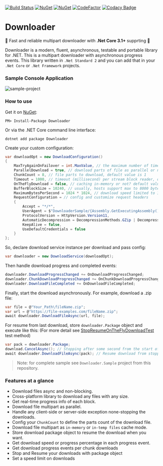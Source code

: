 [![Build Status](https://ci.appveyor.com/api/projects/status/github/bezzad/downloader?branch=master&svg=true)](https://ci.appveyor.com/project/bezzad/downloader) 
[![NuGet](https://img.shields.io/nuget/dt/downloader.svg)](https://www.nuget.org/packages/downloader) 
[![NuGet](https://img.shields.io/nuget/vpre/downloader.svg)](https://www.nuget.org/packages/downloader)
[![CodeFactor](https://www.codefactor.io/repository/github/bezzad/downloader/badge/master)](https://www.codefactor.io/repository/github/bezzad/downloader/overview/master)
[![Codacy Badge](https://app.codacy.com/project/badge/Grade/f7cd6e24f75c45c28e5e6fab2ef8d219)](https://www.codacy.com/manual/behzad.khosravifar/Downloader?utm_source=github.com&amp;utm_medium=referral&amp;utm_content=bezzad/Downloader&amp;utm_campaign=Badge_Grade)

# Downloader

:rocket: Fast and reliable multipart downloader with **.Net Core 3.1+** supprting :rocket:

Downloader is a modern, fluent, asynchronous, testable and portable library for .NET. This is a multipart downloader with asynchronous progress events.
This library written in `.Net Standard 2` and you can add that in your `.Net Core` or `.Net Framework` projects.

### Sample Console Application
![sample-project](https://github.com/bezzad/Downloader/raw/master/sample.png)

### How to use

Get it on [NuGet](https://www.nuget.org/packages/Downloader):

    PM> Install-Package Downloader

Or via the .NET Core command line interface:

    dotnet add package Downloader

Create your custom configuration:
```csharp
var downloadOpt = new DownloadConfiguration()
{
    MaxTryAgainOnFailover = int.MaxValue, // the maximum number of times to fail.
    ParallelDownload = true, // download parts of file as parallel or notm default value is false
    ChunkCount = 8, // file parts to download, default value is 1
    Timeout = 1000, // timeout (millisecond) per stream block reader, default valuse is 1000
    OnTheFlyDownload = false, // caching in-memory or not? default valuse is true
    BufferBlockSize = 10240, // usually, hosts support max to 8000 bytes, default valuse is 8000
    MaximumBytesPerSecond = 1024 * 1024, // download speed limited to 1MB/s, default valuse is zero or unlimited
    RequestConfiguration = // config and customize request headers
    {
        Accept = "*/*",
        UserAgent = $"DownloaderSample/{Assembly.GetExecutingAssembly().GetName().Version.ToString(3)}",
        ProtocolVersion = HttpVersion.Version11,
        AutomaticDecompression = DecompressionMethods.GZip | DecompressionMethods.Deflate,
        KeepAlive = false,
        UseDefaultCredentials = false
    }
};
```

So, declare download service instance per download and pass config:
```csharp
var downloader = new DownloadService(downloadOpt);
```

Then handle download progress and completed events:
```csharp
downloader.DownloadProgressChanged += OnDownloadProgressChanged;
downloader.ChunkDownloadProgressChanged += OnChunkDownloadProgressChanged;
downloader.DownloadFileCompleted += OnDownloadFileCompleted;    
```

Finally, start the download asynchronously. For example, download a .zip file:
```csharp
var file = @"Your_Path\fileName.zip";
var url = @"https://file-examples.com/fileName.zip";
await downloader.DownloadFileAsync(url, file);
```

For resume from last download, store `downloader.Package` object and execute like this: (For more detail see [StopResumeOnTheFlyDownloadTest](https://github.com/bezzad/Downloader/blob/master/src/Downloader.Test/DownloadTest.cs#L88) test method)
```csharp
var pack = downloader.Package;
download.CancelAsync(); // Stopping after some second from the start of downloading.
await downloader.DownloadFileAsync(pack); // Resume download from stopped point.
```

> Note: for complete sample see `Downloader.Sample` project from this repository.


### Features at a glance

- Download files async and non-blocking.
- Cross-platform library to download any files with any size.
- Get real-time progress info of each block.
- Download file multipart as parallel.
- Handle any client-side or server-side exception none-stopping the downloads.
- Config your `ChunkCount` to define the parts count of the download file.
- Download file multipart as `in-memory` or `in-temp files` cache mode.
- Store download package object to resume the download when you want.
- Get download speed or progress percentage in each progress event.
- Get download progress events per chunk downloads
- Stop and Resume your downloads with package object
- Set a speed limit on downloads
